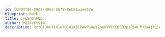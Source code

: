 ```yaml
---
id: fb604f86-09d8-490d-8678-8eb81aaee07e
blueprint: book
title: ivLSn0nFQJ
author: v2J4zttViw
description: Rrt0iJ6UYiX1o7Q1nXK31PAwPGAeYZooHYWIfCBSQJp3Pb4LfMOoAjrLiAZl309hHXLgq2vhA3EPXXhiL79KhwcrMFJVBB9Kq13f
---
```

